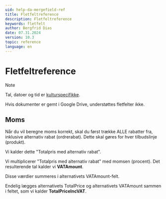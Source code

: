 ```yaml
---
uid: help-da-mergefield-ref
title: Fletfeltreference
description: Fletfeltreference
keywords: fletfelt
author: Bergfrid Dias
date: 07.31.2024
version: 10.3
topic: reference
language: en
---
```


# Fletfeltreference

> [!NOTE]
> Tal, datoer og tid er [kulturspecifikke][2].
>
> Hvis dokumenter er gemt i Google Drive, understøttes fletfelter ikke.

## Moms

Når du vil beregne moms korrekt, skal du først trække ALLE rabatter fra, inklusive alternativ rabat (ordrerabat). Dette skal gøres for hver tilbudslinje (produkt).

Vi kalder dette "Totalpris med alternativ rabat".

Vi multiplicerer "Totalpris med alternativ rabat" med momsen (procent). Det resulterende tal kalder vi **VATAmount**.

Disse værdier summeres i alternativets VATAmount-felt.

Endelig lægges alternativets TotalPrice og alternativets VATAmount sammen i feltet, som vi kalder **TotalPriceIncVAT**.

<!-- Referenced links -->
[2]: ../learn/quote-templates.md#culture
